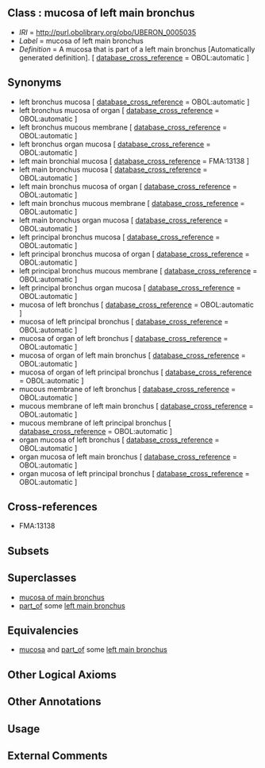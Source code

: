 
## Class : mucosa of left main bronchus

 * *IRI* = http://purl.obolibrary.org/obo/UBERON_0005035
 * *Label* = mucosa of left main bronchus
 * *Definition* = A mucosa that is part of a left main bronchus [Automatically generated definition]. [ [database_cross_reference](../../ef/oboInOwl#hasDbXref.md) = OBOL:automatic ]

## Synonyms

 * left bronchus mucosa [ [database_cross_reference](../../ef/oboInOwl#hasDbXref.md) = OBOL:automatic ]
 * left bronchus mucosa of organ [ [database_cross_reference](../../ef/oboInOwl#hasDbXref.md) = OBOL:automatic ]
 * left bronchus mucous membrane [ [database_cross_reference](../../ef/oboInOwl#hasDbXref.md) = OBOL:automatic ]
 * left bronchus organ mucosa [ [database_cross_reference](../../ef/oboInOwl#hasDbXref.md) = OBOL:automatic ]
 * left main bronchial mucosa [ [database_cross_reference](../../ef/oboInOwl#hasDbXref.md) = FMA:13138 ]
 * left main bronchus mucosa [ [database_cross_reference](../../ef/oboInOwl#hasDbXref.md) = OBOL:automatic ]
 * left main bronchus mucosa of organ [ [database_cross_reference](../../ef/oboInOwl#hasDbXref.md) = OBOL:automatic ]
 * left main bronchus mucous membrane [ [database_cross_reference](../../ef/oboInOwl#hasDbXref.md) = OBOL:automatic ]
 * left main bronchus organ mucosa [ [database_cross_reference](../../ef/oboInOwl#hasDbXref.md) = OBOL:automatic ]
 * left principal bronchus mucosa [ [database_cross_reference](../../ef/oboInOwl#hasDbXref.md) = OBOL:automatic ]
 * left principal bronchus mucosa of organ [ [database_cross_reference](../../ef/oboInOwl#hasDbXref.md) = OBOL:automatic ]
 * left principal bronchus mucous membrane [ [database_cross_reference](../../ef/oboInOwl#hasDbXref.md) = OBOL:automatic ]
 * left principal bronchus organ mucosa [ [database_cross_reference](../../ef/oboInOwl#hasDbXref.md) = OBOL:automatic ]
 * mucosa of left bronchus [ [database_cross_reference](../../ef/oboInOwl#hasDbXref.md) = OBOL:automatic ]
 * mucosa of left principal bronchus [ [database_cross_reference](../../ef/oboInOwl#hasDbXref.md) = OBOL:automatic ]
 * mucosa of organ of left bronchus [ [database_cross_reference](../../ef/oboInOwl#hasDbXref.md) = OBOL:automatic ]
 * mucosa of organ of left main bronchus [ [database_cross_reference](../../ef/oboInOwl#hasDbXref.md) = OBOL:automatic ]
 * mucosa of organ of left principal bronchus [ [database_cross_reference](../../ef/oboInOwl#hasDbXref.md) = OBOL:automatic ]
 * mucous membrane of left bronchus [ [database_cross_reference](../../ef/oboInOwl#hasDbXref.md) = OBOL:automatic ]
 * mucous membrane of left main bronchus [ [database_cross_reference](../../ef/oboInOwl#hasDbXref.md) = OBOL:automatic ]
 * mucous membrane of left principal bronchus [ [database_cross_reference](../../ef/oboInOwl#hasDbXref.md) = OBOL:automatic ]
 * organ mucosa of left bronchus [ [database_cross_reference](../../ef/oboInOwl#hasDbXref.md) = OBOL:automatic ]
 * organ mucosa of left main bronchus [ [database_cross_reference](../../ef/oboInOwl#hasDbXref.md) = OBOL:automatic ]
 * organ mucosa of left principal bronchus [ [database_cross_reference](../../ef/oboInOwl#hasDbXref.md) = OBOL:automatic ]

## Cross-references

 * FMA:13138

## Subsets


## Superclasses

 * [mucosa of main bronchus](../../UBERON/36/UBERON_0005036.md)
 * [part_of](../../BFO/50/BFO_0000050.md) some [left main bronchus](../../UBERON/78/UBERON_0002178.md)

## Equivalencies

 * [mucosa](../../UBERON/44/UBERON_0000344.md) and [part_of](../../BFO/50/BFO_0000050.md) some [left main bronchus](../../UBERON/78/UBERON_0002178.md)

## Other Logical Axioms


## Other Annotations


## Usage


## External Comments

